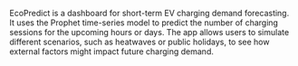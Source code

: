 EcoPredict is a dashboard for short-term EV charging demand forecasting. It uses the Prophet time-series model to predict the number of charging sessions for the upcoming hours or days. The app allows users to simulate different scenarios, such as heatwaves or public holidays, to see how external factors might impact future charging demand.
